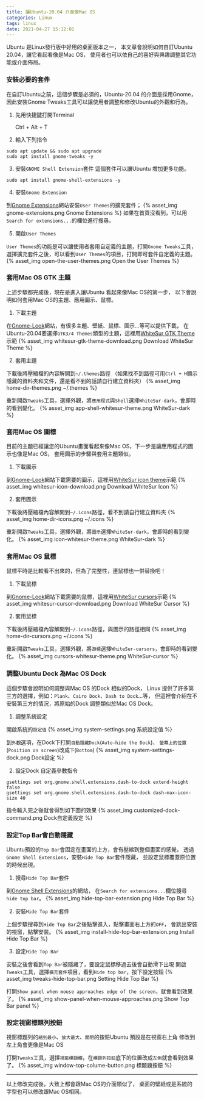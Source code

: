 ```yaml
---
title: 讓Ubuntu-20.04 介面像Mac OS
categories: Linux
tags: linux
date: 2021-04-27 15:12:01
---
```



Ubuntu 是Linux發行版中好用的桌面版本之一，
本文章會說明如何自訂Ubuntu 20.04，讓它看起看像是Mac OS，
使用者也可以依自己的喜好與興趣調整其它功能或介面佈局。

### 安裝必要的套件
在自訂Ubuntu之前，這個步驟是必須的，Ubuntu-20.04 的介面是採用Gnome，
因此安裝Gnome Tweaks工具可以讓使用者調整和修改Ubuntu的外觀和行為。

<!-- more -->

1. 先用快捷鍵打開Terminal

    Ctrl + Alt + T

2. 輸入下列指令

```
sudo apt update && sudo apt upgrade
sudo apt install gnome-tweaks -y
```

3. 安裝`GNOME Shell Extension`套件
這個套件可以讓Ubuntu 增加更多功能。

```
sudo apt install gnome-shell-extensions -y
```

4. 安裝`Gnome Extension`

到[Gnome Extensions](https://extensions.gnome.org/)網站安裝`User Themes`的擴充套件；
{% asset_img gnome-extensions.png Gnome Extensions %}
如果在首頁沒看到，可以用`Search for extensions...`的欄位進行搜尋。

5. 開啟`User Themes`

`User Themes`的功能是可以讓使用者套用自定義的主題，打開`Gnome Tweaks`工具，
選擇擴充套件之後，可以看到`User Themes`的項目，打開即可套件自定義的主題。
{% asset_img open-the-user-themes.png Open the User Themes %}

### 套用Mac OS GTK 主題

上述步驟都完成後，現在是進入讓Ubuntu 看起來像Mac OS的第一步，
以下會說明如何套用Mac OS的主題、應用圖示、鼠標。

1. 下載主題

在[Gnome-Look](https://www.gnome-look.org/browse/cat/135/order/latest/)網站，有很多主題、壁紙、鼠標、圖示…等可以提供下載，
在Ubuntu-20.04要選擇`GTK3/4 Themes`類型的主題，這裡用[WhiteSur GTK Theme](https://www.gnome-look.org/p/1403328/)示範
{% asset_img whitesur-gtk-theme-download.png Download WhiteSur Theme %}

2. 套用主題

下載後將壓縮檔的內容解開到`~/.themes`路徑
（如果找不到路徑可用`Ctrl + H`顯示隱藏的資料夾和文件，還是看不到的話請自行建立資料夾）
{% asset_img home-dir-themes.png ~/.themes %}

重新開啟`Tweaks`工具，選擇外觀，將`應用程式`與`Shell`選擇`WhiteSur-dark`，會即時的看到變化。
{% asset_img app-shell-whitesur-theme.png WhiteSur-dark %}


### 套用Mac OS 圖標

目前的主題已經讓您的Ubuntu畫面看起來像Mac OS，下一步是讓應用程式的圖示也像是Mac OS，
套用圖示的步驟與套用主題類似。

1. 下載圖示

到[Gnome-Look](https://www.gnome-look.org/browse/cat/132/order/latest/)網站下載需要的圖示，這裡用[WhiteSur icon theme](https://www.gnome-look.org/p/1405756/)示範
{% asset_img whitesur-icon-download.png Download WhiteSur Icon %}

2. 套用圖示

下載後將壓縮檔內容解開到`~/.icons`路徑，看不到請自行建立資料夾
{% asset_img home-dir-icons.png ~/.icons %}

重新開啟`Tweaks`工具，選擇外觀，將`圖示`選擇`WhiteSur-dark`，會即時的看到變化。
{% asset_img icon-whitesur-theme.png WhiteSur-dark %}

### 套用Mac OS 鼠標

鼠標平時是比較看不出來的，但為了完整性，連鼠標也一併替換吧！

1. 下載鼠標

到[Gnome-Look](https://www.gnome-look.org/browse/cat/107/order/latest/)網站下載需要的鼠標，這裡用[WhiteSur cursors](https://www.gnome-look.org/p/1411743/)示範
{% asset_img whitesur-cursor-download.png Download WhiteSur Cursor %}


2. 套用鼠標

下載後將壓縮檔內容解開到`~/.icons`路徑，與圖示的路徑相同
{% asset_img home-dir-cursors.png ~/.icons %}

重新開啟`Tweaks`工具，選擇外觀，將`游標`選擇`WhiteSur-cursors`，會即時的看到變化。
{% asset_img cursors-whitesur-theme.png WhiteSur-cursor %}

### 調整Ubuntu Dock 為Mac OS Dock

這個步驟會說明如何調整與Mac OS 的Dock 相似的Dock，
Linux 提供了許多第三方的選擇，例如：`Plank`、`Cairo Dock`、`Dash to Dock`…等，
但這裡會介紹在不安裝第三方的情況，將原始的Dock 調整類似於Mac OS Dock。

1. 調整系統設定

開啟系統的`設定值`
{% asset_img system-settings.png 系統設定值 %}

到`外觀`選項，在Dock下打開`自動隱藏Dock`(`Auto-hide the Dock`)、
`螢幕上的位置`(`Position on screen`)改成`下`(`Bottom`)
{% asset_img system-settings-dock.png Dock設定 %}

2. 設定Dock 自定義參數指令

```
gsettings set org.gnome.shell.extensions.dash-to-dock extend-height false
gsettings set org.gnome.shell.extensions.dash-to-dock dash-max-icon-size 40
```

指令輸入完之後就會得到如下圖的效果
{% asset_img customized-dock-command.png Dock自定義設定 %}

### 設定Top Bar會自動隱藏

Ubuntu預設的`Top Bar`會固定在畫面的上方，會有壓縮到整個畫面的感覺，
透過`Gnome Shell Extensions`，安裝`Hide Top Bar`套件隱藏，
並設定鼠標覆蓋原位置的時候出現。

1. 搜尋`Hide Top Bar`套件

到[Gnome Shell Extensions](https://extensions.gnome.org/)的網站，
在`Search for extensions...`欄位搜尋`hide top bar`。
{% asset_img hide-top-bar-extension.png Hide Top Bar %}

2. 安裝`Hide Top Bar`套件

上個步驟搜尋到`Hide Top Bar`之後點擊進入，點擊畫面右上方的`OFF`，
會跳出安裝的視窗，點擊安裝。
{% asset_img install-hide-top-bar-extension.png Install Hide Top Bar %}

3. 設定`Hide Top Bar`

安裝之後會看到`Top Bar`被隱藏了，要設定鼠標移過去後會自動滑下出現
開啟`Tweaks`工具，選擇`擴充套件`項目，看到`Hide top bar`，按下設定按鈕
{% asset_img tweaks-hide-top-bar.png Setting Hide Top Bar %}

打開`Show panel when mouse approaches edge of the screen`，就會看到效果了。
{% asset_img show-panel-when-mouse-approaches.png Show Top Bar panel %}

### 設定視窗標題列按鈕

視窗標題列的`縮到最小`、`放大最大`、`關閉`的按鈕Ubuntu 預設是在視窗右上角
修改到左上角會更像是Mac OS

打開`Tweaks`工具，選擇`視窗標題欄`，在`標題列按鈕`底下的位置改成`左側`就會看到效果了。
{% asset_img window-top-colume-button.png 標題題按鈕 %}

---

以上修改完成後，大致上都會跟Mac OS的介面類似了，
桌面的壁紙或是系統的字型也可以修改跟Mac OS相同。